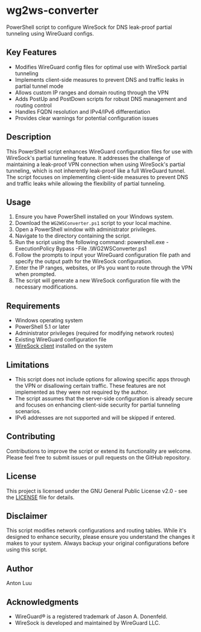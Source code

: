 # wg2ws-converter
PowerShell script to configure WireSock for DNS leak-proof partial tunneling using WireGuard configs.

## Key Features

- Modifies WireGuard config files for optimal use with WireSock partial tunneling
- Implements client-side measures to prevent DNS and traffic leaks in partial tunnel mode
- Allows custom IP ranges and domain routing through the VPN
- Adds PostUp and PostDown scripts for robust DNS management and routing control
- Handles FQDN resolution and IPv4/IPv6 differentiation
- Provides clear warnings for potential configuration issues

## Description

This PowerShell script enhances WireGuard configuration files for use with WireSock's partial tunneling feature. It addresses the challenge of maintaining a leak-proof VPN connection when using WireSock's partial tunneling, which is not inherently leak-proof like a full WireGuard tunnel. The script focuses on implementing client-side measures to prevent DNS and traffic leaks while allowing the flexibility of partial tunneling.

## Usage

1. Ensure you have PowerShell installed on your Windows system.
2. Download the `WG2WSConverter.ps1` script to your local machine.
3. Open a PowerShell window with administrator privileges.
4. Navigate to the directory containing the script.
5. Run the script using the following command:
	powershell.exe -ExecutionPolicy Bypass -File .\WG2WSConverter.ps1
6. Follow the prompts to input your WireGuard configuration file path and specify the output path for the WireSock configuration.
7. Enter the IP ranges, websites, or IPs you want to route through the VPN when prompted.
8. The script will generate a new WireSock configuration file with the necessary modifications.

## Requirements

- Windows operating system
- PowerShell 5.1 or later
- Administrator privileges (required for modifying network routes)
- Existing WireGuard configuration file
- [WireSock client](https://www.wiresock.net/) installed on the system

## Limitations

- This script does not include options for allowing specific apps through the VPN or disallowing certain traffic. These features are not implemented as they were not required by the author.
- The script assumes that the server-side configuration is already secure and focuses on enhancing client-side security for partial tunneling scenarios.
- IPv6 addresses are not supported and will be skipped if entered.

## Contributing

Contributions to improve the script or extend its functionality are welcome. Please feel free to submit issues or pull requests on the GitHub repository.

## License

This project is licensed under the GNU General Public License v2.0 - see the [LICENSE](LICENSE) file for details.

## Disclaimer

This script modifies network configurations and routing tables. While it's designed to enhance security, please ensure you understand the changes it makes to your system. Always backup your original configurations before using this script.

## Author

Anton Luu

## Acknowledgments

- WireGuard® is a registered trademark of Jason A. Donenfeld.
- WireSock is developed and maintained by WireGuard LLC.
